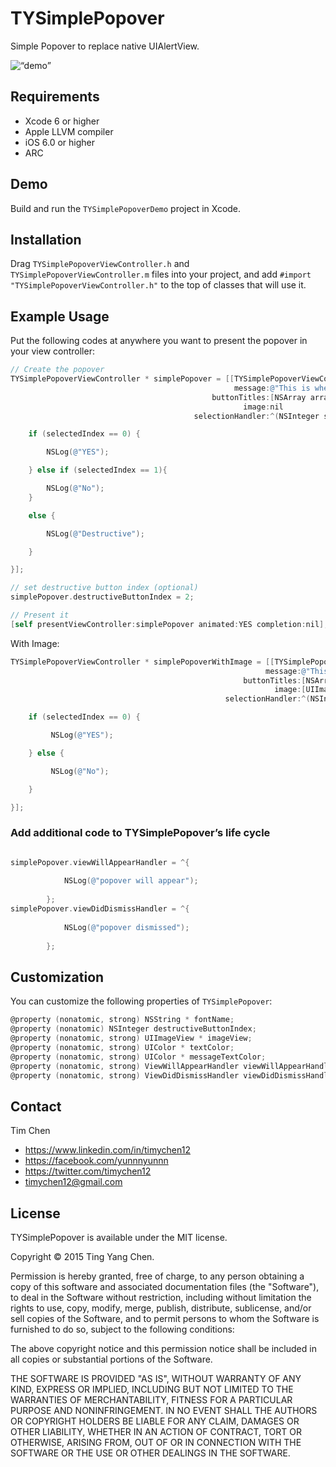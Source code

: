 # TYSimplePopover

Simple Popover to replace native UIAlertView.

<img src="https://raw.githubusercontent.com/yunnnyunnn/TYSimplePopover/master/demo.gif" alt=“demo” width=“202” height=“306” />

## Requirements
* Xcode 6 or higher
* Apple LLVM compiler
* iOS 6.0 or higher
* ARC

## Demo

Build and run the `TYSimplePopoverDemo` project in Xcode.

## Installation

Drag `TYSimplePopoverViewController.h` and `TYSimplePopoverViewController.m` files into your project, and add `#import "TYSimplePopoverViewController.h"` to the top of classes that will use it.

## Example Usage

Put the following codes at anywhere you want to present the popover in your view controller:

``` objective-c
// Create the popover
TYSimplePopoverViewController * simplePopover = [[TYSimplePopoverViewController alloc] initWithTitle:@"TYSimplePopover"
                                                  message:@"This is where the message shows."
                                             buttonTitles:[NSArray arrayWithObjects:@"Yes", @"No", @"Destructive", nil]
                                                    image:nil
                                         selectionHandler:^(NSInteger selectedIndex) {

    if (selectedIndex == 0) {

        NSLog(@"YES");

    } else if (selectedIndex == 1){

        NSLog(@"No");
    }

    else {

        NSLog(@"Destructive");

    }

}];

// set destructive button index (optional)
simplePopover.destructiveButtonIndex = 2;

// Present it
[self presentViewController:simplePopover animated:YES completion:nil];

```

With Image:

```objective-c
TYSimplePopoverViewController * simplePopoverWithImage = [[TYSimplePopoverViewController alloc] initWithTitle:@"TYSimplePopover"
                                                         message:@"This is where the message shows."
                                                    buttonTitles:[NSArray arrayWithObjects:@"Yes", @"No", nil]
                                                           image:[UIImage imageNamed:@“YOURIMAGENAME”]
                                                selectionHandler:^(NSInteger selectedIndex) {

    if (selectedIndex == 0) {

         NSLog(@"YES");

    } else {

         NSLog(@"No");

    }

}];
```

### Add additional code to TYSimplePopover’s life cycle

``` objective-c

simplePopover.viewWillAppearHandler = ^{
            
            NSLog(@"popover will appear");
            
        };
simplePopover.viewDidDismissHandler = ^{
            
            NSLog(@"popover dismissed");
            
        };

``` 



## Customization

You can customize the following properties of `TYSimplePopover`:

``` objective-c
@property (nonatomic, strong) NSString * fontName;
@property (nonatomic) NSInteger destructiveButtonIndex;
@property (nonatomic, strong) UIImageView * imageView;
@property (nonatomic, strong) UIColor * textColor;
@property (nonatomic, strong) UIColor * messageTextColor;
@property (nonatomic, strong) ViewWillAppearHandler viewWillAppearHandler;
@property (nonatomic, strong) ViewDidDismissHandler viewDidDismissHandler;
```

## Contact

Tim Chen

- https://www.linkedin.com/in/timychen12
- https://facebook.com/yunnnyunnn
- https://twitter.com/timychen12
- timychen12@gmail.com

## License

TYSimplePopover is available under the MIT license.

Copyright © 2015 Ting Yang Chen.

Permission is hereby granted, free of charge, to any person obtaining a copy of this software and associated documentation files (the "Software"), to deal in the Software without restriction, including without limitation the rights to use, copy, modify, merge, publish, distribute, sublicense, and/or sell copies of the Software, and to permit persons to whom the Software is furnished to do so, subject to the following conditions:

The above copyright notice and this permission notice shall be included in all copies or substantial portions of the Software.

THE SOFTWARE IS PROVIDED "AS IS", WITHOUT WARRANTY OF ANY KIND, EXPRESS OR IMPLIED, INCLUDING BUT NOT LIMITED TO THE WARRANTIES OF MERCHANTABILITY, FITNESS FOR A PARTICULAR PURPOSE AND NONINFRINGEMENT. IN NO EVENT SHALL THE AUTHORS OR COPYRIGHT HOLDERS BE LIABLE FOR ANY CLAIM, DAMAGES OR OTHER LIABILITY, WHETHER IN AN ACTION OF CONTRACT, TORT OR OTHERWISE, ARISING FROM, OUT OF OR IN CONNECTION WITH THE SOFTWARE OR THE USE OR OTHER DEALINGS IN THE SOFTWARE.

